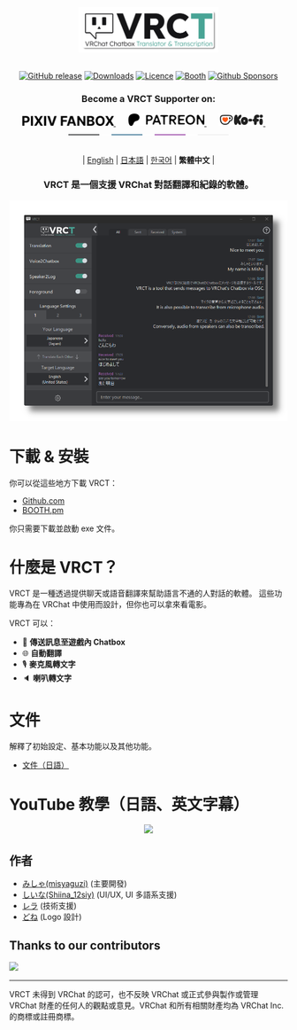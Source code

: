 <div align="center">

<picture>
    <source srcset="../img/vrct_logo_white.png" media="(prefers-color-scheme: dark)" width="50%">
    <source srcset="../img/vrct_logo_black.png" media="(prefers-color-scheme: light)" width="50%">
    <img src="../img/vrct_logo.png" alt="VRCT Logo" width="50%">
</picture>

<br>
<br>

[![GitHub release](https://img.shields.io/github/v/release/misyaguziya/VRCT.svg)](https://github.com/misyaguziya/VRCT/releases)
[![Downloads](https://img.shields.io/github/downloads/misyaguziya/VRCT/total)](https://github.com/misyaguziya/VRCT/releases)
[![Licence](https://img.shields.io/github/license/misyaguziya/VRCT)](https://github.com/misyaguziya/VRCT/blob/master/LICENSE)
[![Booth](https://img.shields.io/badge/Store-Booth.pm-red)](https://misyaguziya.booth.pm/items/5155325)
[![Github Sponsors](https://img.shields.io/badge/GitHub%20Sponsors-30363D?&logo=GitHub-Sponsors&logoColor=EA4AAA)](https://github.com/sponsors/misyaguziya)

<h3>
Become a VRCT Supporter on:
</h3>

<a href="https://vrct-dev.fanbox.cc">
    <picture>
        <source srcset="../img/pixiv_fanbox_white.png" media="(prefers-color-scheme: dark)" height="18px">
        <source srcset="../img/pixiv_fanbox_black.png" media="(prefers-color-scheme: light)" height="18px">
        <img src="../img/pixiv_fanbox_black.png" alt="PIXIV FANBOX" height="18px">
    </picture>
</a>&emsp;&nbsp;

<a href="https://patreon.com/vrct_dev">
    <picture>
        <source srcset="../img/patreon_logo_white.png" media="(prefers-color-scheme: dark)" height="22px">
        <source srcset="../img/patreon_logo_black.png" media="(prefers-color-scheme: light)" height="22px">
        <img src="../img/patreon_logo_black.png" alt="Patreon" height="22px">
    </picture>
</a>&emsp;&nbsp;

<a href="https://ko-fi.com/vrct_dev">
    <picture>
        <img src="../img/kofi_logo.png" alt="Ko-fi" height="22px">
    </picture>
</a>&emsp;&nbsp;

<br>

<picture>
    <source srcset="../img/supporter_section_border_d.png" media="(prefers-color-scheme: dark)">
    <source srcset="../img/supporter_section_border_l.png" media="(prefers-color-scheme: light)">
    <img src="../img/supporter_section_border_d.png" alt="Supporter Section Border">
</picture>

<br>
<br>

| [English](./README.en.md) | [日本語](./README.ja.md) | [한국어](./README.ko.md) | **繁體中文** |

<h3>
VRCT 是一個支援 VRChat 對話翻譯和紀錄的軟體。
</h3>

![](../img/main_window.png)

<div align="left">

# 下載 & 安裝
你可以從這些地方下載 VRCT：
- [Github.com](https://github.com/misyaguziya/VRCT/releases/)
- [BOOTH.pm](https://misyaguziya.booth.pm/items/5155325)

你只需要下載並啟動 exe 文件。

# 什麼是 VRCT？
VRCT 是一種透過提供聊天或語音翻譯來幫助語言不通的人對話的軟體。
這些功能專為在 VRChat 中使用而設計，但你也可以拿來看電影。

VRCT 可以：
- 💬 **傳送訊息至遊戲內 Chatbox**
- 🌐 **自動翻譯**
- 🎙 **麥克風轉文字**
- 🔈 **喇叭轉文字**

# 文件
解釋了初始設定、基本功能以及其他功能。
- [文件（日語）](https://mzsoftware.notion.site/VRCT-Documents-be79b7a165f64442ad8f326d86c22246?pvs=4)

# YouTube 教學（日語、英文字幕）
<div align="center">

[![](https://img.youtube.com/vi/rUTad037n8Q/0.jpg)](https://www.youtube.com/watch?v=rUTad037n8Q)

<div align="left">

## 作者
- [みしゃ(misyaguzi)](https://github.com/misyaguziya) (主要開發)
- [しいな(Shiina_12siy)](https://twitter.com/Shiina_12siy) (UI/UX, UI 多語系支援)
- [レラ](https://github.com/soumt-r) (技術支援)
- [どね](https://twitter.com/done_vrc) (Logo 設計)

## Thanks to our contributors
<a href="https://github.com/misyaguziya/VRCT/graphs/contributors" target="_blank">
  <img src="https://contrib.rocks/image?repo=misyaguziya/VRCT" />
</a>

---

VRCT 未得到 VRChat 的認可，也不反映 VRChat 或正式參與製作或管理 VRChat 財產的任何人的觀點或意見。VRChat 和所有相關財產均為 VRChat Inc. 的商標或註冊商標。